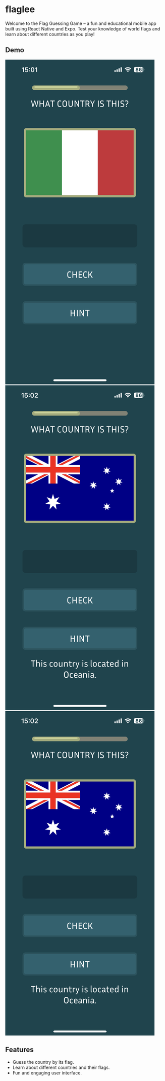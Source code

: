 # flaglee

Welcome to the Flag Guessing Game – a fun and educational mobile app built using React Native and Expo. Test your knowledge of world flags and learn about different countries as you play!

## Demo
![flaglee-italy](assets/screenshots/IMG_9357.PNG)
![flaglee-australia](assets/screenshots/IMG_9358.PNG)
![flaglee-norway](assets/screenshots/IMG_9358.PNG)

## Features
- Guess the country by its flag.
- Learn about different countries and their flags.
- Fun and engaging user interface.
